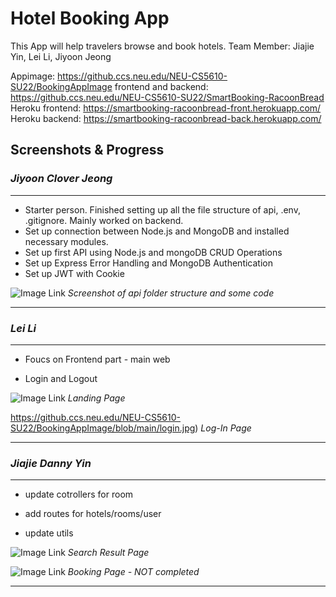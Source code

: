 # Hotel Booking App

This App will help travelers browse and book hotels.
Team Member: Jiajie Yin, Lei Li, Jiyoon Jeong

Appimage: https://github.ccs.neu.edu/NEU-CS5610-SU22/BookingAppImage
frontend and backend: https://github.ccs.neu.edu/NEU-CS5610-SU22/SmartBooking-RacoonBread
Heroku frontend: https://smartbooking-racoonbread-front.herokuapp.com/
Heroku backend: https://smartbooking-racoonbread-back.herokuapp.com/


## Screenshots & Progress

### _Jiyoon Clover Jeong_
---
- Starter person. Finished setting up all the file structure of api, .env, .gitignore. Mainly worked on backend.
- Set up connection between Node.js and MongoDB and installed necessary modules.
- Set up first API using Node.js and mongoDB CRUD Operations
- Set up Express Error Handling and MongoDB Authentication
- Set up JWT with Cookie

 ![Image Link](https://github.ccs.neu.edu/NEU-CS5610-SU22/BookingAppImage/blob/main/BackendSetup-Clover.png)
 *Screenshot of api folder structure and some code*

---


### _Lei Li_
---
- Foucs on Frontend part - main web

- Login and Logout


 ![Image Link](https://github.ccs.neu.edu/NEU-CS5610-SU22/BookingAppImage/blob/main/LandingPage.jpg)
 *Landing Page*

https://github.ccs.neu.edu/NEU-CS5610-SU22/BookingAppImage/blob/main/login.jpg)
 *Log-In Page*

---


### _Jiajie Danny Yin_
---
- update cotrollers for room

- add routes for hotels/rooms/user

- update utils


 ![Image Link](https://github.ccs.neu.edu/NEU-CS5610-SU22/BookingAppImage/blob/main/SearchResult.jpg)
 *Search Result Page*

![Image Link](https://github.ccs.neu.edu/NEU-CS5610-SU22/BookingAppImage/blob/main/BookingPage.jpg)
 *Booking Page - NOT completed*

---